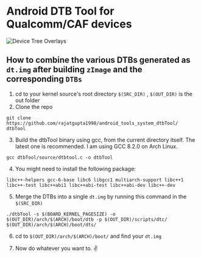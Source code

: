 # Android DTB Tool for Qualcomm/CAF devices

![Device Tree Overlays](https://source.android.com/devices/architecture/images/treble_dto_bootloader.png "DTO")

## How to combine the various DTBs generated as ```dt.img``` after building ```zImage``` and the corresponding ```DTBs```

1. cd to your kernel source's root directory ```$(SRC_DIR)``` , ```$(OUT_DIR)``` is the out folder 
2. Clone the repo
```
git clone https://github.com/rajatgupta1998/android_tools_system_dtbTool/ dtbTool 
```
3. Build the dtbTool binary using gcc, from the current directory itself. The latest one is recommended. I am using GCC 8.2.0 on Arch Linux.
``` 
gcc dtbTool/source/dtbtool.c -o dtbTool
```
4. You might need to install the following package:
```
libc++-helpers gcc-6-base libc6 libgcc1 multiarch-support libc++1 libc++-test libc++abi1 libc++abi-test libc++abi-dev libc++-dev
```
5. Merge the DTBs into a single ```dt.img``` by running this command in the ```$(SRC_DIR)```
```
./dtbTool -s $(BOARD_KERNEL_PAGESIZE) -o $(OUT_DIR)/arch/$(ARCH)/boot/dtb -p $(OUT_DIR)/scripts/dtc/ $(OUT_DIR)/arch/$(ARCH)/boot/dts/
```
6. cd to ```$(OUT_DIR)/arch/$(ARCH)/boot/``` and find your ```dt.img```

7. Now do whatever you want to. :v: